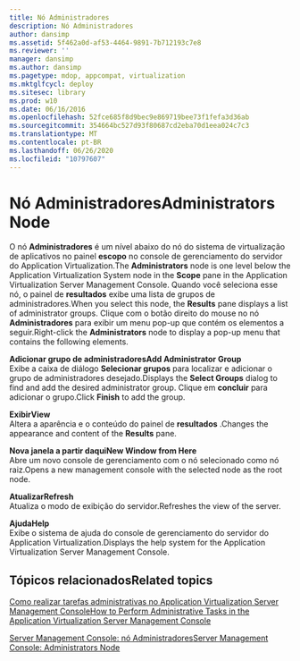 ```yaml
---
title: Nó Administradores
description: Nó Administradores
author: dansimp
ms.assetid: 5f462a0d-af53-4464-9891-7b712193c7e8
ms.reviewer: ''
manager: dansimp
ms.author: dansimp
ms.pagetype: mdop, appcompat, virtualization
ms.mktglfcycl: deploy
ms.sitesec: library
ms.prod: w10
ms.date: 06/16/2016
ms.openlocfilehash: 52fce685f8d9bec9e869719bee73f1fefa3d36ab
ms.sourcegitcommit: 354664bc527d93f80687cd2eba70d1eea024c7c3
ms.translationtype: MT
ms.contentlocale: pt-BR
ms.lasthandoff: 06/26/2020
ms.locfileid: "10797607"
---
```

# <span data-ttu-id="5ac5d-103">Nó Administradores</span><span class="sxs-lookup"><span data-stu-id="5ac5d-103">Administrators Node</span></span>


<span data-ttu-id="5ac5d-104">O nó **Administradores** é um nível abaixo do nó do sistema de virtualização de aplicativos no painel **escopo** no console de gerenciamento do servidor do Application Virtualization.</span><span class="sxs-lookup"><span data-stu-id="5ac5d-104">The **Administrators** node is one level below the Application Virtualization System node in the **Scope** pane in the Application Virtualization Server Management Console.</span></span> <span data-ttu-id="5ac5d-105">Quando você seleciona esse nó, o painel de **resultados** exibe uma lista de grupos de administradores.</span><span class="sxs-lookup"><span data-stu-id="5ac5d-105">When you select this node, the **Results** pane displays a list of administrator groups.</span></span> <span data-ttu-id="5ac5d-106">Clique com o botão direito do mouse no nó **Administradores** para exibir um menu pop-up que contém os elementos a seguir.</span><span class="sxs-lookup"><span data-stu-id="5ac5d-106">Right-click the **Administrators** node to display a pop-up menu that contains the following elements.</span></span>

<a href="" id="add-administrator-group"></a>**<span data-ttu-id="5ac5d-107">Adicionar grupo de administradores</span><span class="sxs-lookup"><span data-stu-id="5ac5d-107">Add Administrator Group</span></span>**  
<span data-ttu-id="5ac5d-108">Exibe a caixa de diálogo **Selecionar grupos** para localizar e adicionar o grupo de administradores desejado.</span><span class="sxs-lookup"><span data-stu-id="5ac5d-108">Displays the **Select Groups** dialog to find and add the desired administrator group.</span></span> <span data-ttu-id="5ac5d-109">Clique em **concluir** para adicionar o grupo.</span><span class="sxs-lookup"><span data-stu-id="5ac5d-109">Click **Finish** to add the group.</span></span>

<a href="" id="view"></a>**<span data-ttu-id="5ac5d-110">Exibir</span><span class="sxs-lookup"><span data-stu-id="5ac5d-110">View</span></span>**  
<span data-ttu-id="5ac5d-111">Altera a aparência e o conteúdo do painel de **resultados** .</span><span class="sxs-lookup"><span data-stu-id="5ac5d-111">Changes the appearance and content of the **Results** pane.</span></span>

<a href="" id="new-window-from-here"></a>**<span data-ttu-id="5ac5d-112">Nova janela a partir daqui</span><span class="sxs-lookup"><span data-stu-id="5ac5d-112">New Window from Here</span></span>**  
<span data-ttu-id="5ac5d-113">Abre um novo console de gerenciamento com o nó selecionado como nó raiz.</span><span class="sxs-lookup"><span data-stu-id="5ac5d-113">Opens a new management console with the selected node as the root node.</span></span>

<a href="" id="refresh"></a>**<span data-ttu-id="5ac5d-114">Atualizar</span><span class="sxs-lookup"><span data-stu-id="5ac5d-114">Refresh</span></span>**  
<span data-ttu-id="5ac5d-115">Atualiza o modo de exibição do servidor.</span><span class="sxs-lookup"><span data-stu-id="5ac5d-115">Refreshes the view of the server.</span></span>

<a href="" id="help"></a>**<span data-ttu-id="5ac5d-116">Ajuda</span><span class="sxs-lookup"><span data-stu-id="5ac5d-116">Help</span></span>**  
<span data-ttu-id="5ac5d-117">Exibe o sistema de ajuda do console de gerenciamento do servidor do Application Virtualization.</span><span class="sxs-lookup"><span data-stu-id="5ac5d-117">Displays the help system for the Application Virtualization Server Management Console.</span></span>

## <span data-ttu-id="5ac5d-118">Tópicos relacionados</span><span class="sxs-lookup"><span data-stu-id="5ac5d-118">Related topics</span></span>


[<span data-ttu-id="5ac5d-119">Como realizar tarefas administrativas no Application Virtualization Server Management Console</span><span class="sxs-lookup"><span data-stu-id="5ac5d-119">How to Perform Administrative Tasks in the Application Virtualization Server Management Console</span></span>](how-to-perform-administrative-tasks-in-the-application-virtualization-server-management-console.md)

[<span data-ttu-id="5ac5d-120">Server Management Console: nó Administradores</span><span class="sxs-lookup"><span data-stu-id="5ac5d-120">Server Management Console: Administrators Node</span></span>](server-management-console-administrators-node.md)

 

 





